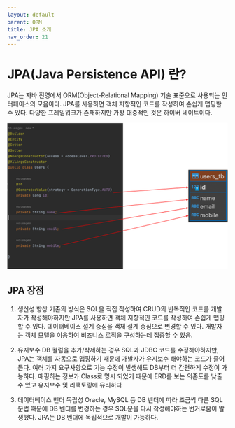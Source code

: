 ```yaml
---
layout: default
parent: ORM
title: JPA 소개
nav_order: 21
---
```


# JPA(Java Persistence API) 란?

JPA는 자바 진영에서 ORM(Object-Relational Mapping) 기술 표준으로 사용되는 
인터페이스의 모음이다.
JPA를 사용하면 객체 지향적인 코드를 작성하여 손쉽게 맵핑할 수 있다. 
다양한 프레임워크가 존재하지만 가장 대중적인 것은 하이버 네이트이다.

![orm](../../assets/images/031_orm/orm6.png)


## JPA 장점
1. 생산성 향상
기존의 방식은 SQL을 직접 작성하여 CRUD의 반복적인 코드를 개발자가 작성해야하지만 
JPA를 사용하면 객체 지향적인 코드를 작성하여 손쉽게 맵핑할 수 있다.
데이터베이스 설계 중심을 객체 설계 중심으로 변경할 수 있다. 
개발자는 객체 모델을 이용하여 비즈니스 로직을 구성하는데 집중할 수 있음.

2. 유지보수
DB 컬럼을 추가/삭제하는 경우 SQL과 JDBC 코드를 수정해야하지만, 
JPA는 객체를 자동으로 맵핑하기 때문에 개발자가 유지보수 해야하는 코드가 줄어든다.
여러 가지 요구사항으로 기능 수정이 발생해도 DB부터 더 간편하게 수정이 가능하다.
매핑하는 정보가 Class로 명시 되었기 때문에 ERD를 보는 의존도를 낮출 수 있고 
유지보수 및 리팩토링에 유리하다

3. 데이터베이스 벤더 독립성
Oracle, MySQL 등 DB 벤더에 따라 조금씩 다른 SQL 문법 때문에 DB 벤더를 변경하는 경우 SQL문을 다시 작성해야하는 번거로움이 발생했다. 
JPA는 DB 벤더에 독립적으로 개발이 가능하다.








